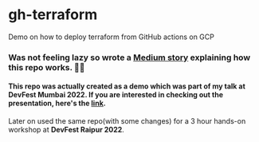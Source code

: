 # gh-terraform
Demo on how to deploy terraform from GitHub actions on GCP

### Was not feeling lazy so wrote a [Medium story](https://medium.com/@dsdatsme/terraform-gitops-ci-cd-with-approval-notifications-6f0807299fc4) explaining how this repo works. 🤷‍♂️

#### This repo was actually created as a demo which was part of my talk at **DevFest Mumbai 2022**. If you are interested in checking out the presentation, here's the [link](https://docs.google.com/presentation/d/1dABxd4OGN97OPF3ITXKi4Q7QBtHNvbOA).
Later on used the same repo(with some changes) for a 3 hour hands-on workshop at **DevFest Raipur 2022**.
